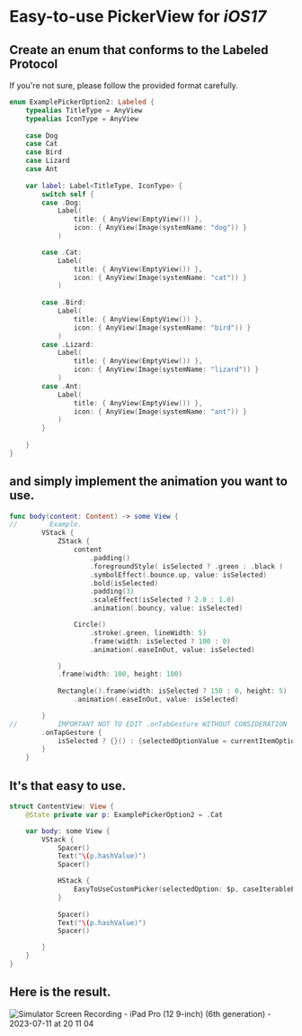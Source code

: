 # Easy-to-use PickerView for *iOS17*
## Create an enum that conforms to the Labeled Protocol
If you're not sure, please follow the provided format carefully.

```Swift
enum ExamplePickerOption2: Labeled {
    typealias TitleType = AnyView
    typealias IconType = AnyView
    
    case Dog
    case Cat
    case Bird
    case Lizard
    case Ant
    
    var label: Label<TitleType, IconType> {
        switch self {
        case .Dog:
            Label(
                title: { AnyView(EmptyView()) },
                icon: { AnyView(Image(systemName: "dog")) }
            )

        case .Cat:
            Label(
                title: { AnyView(EmptyView()) },
                icon: { AnyView(Image(systemName: "cat")) }
            )
            
        case .Bird:
            Label(
                title: { AnyView(EmptyView()) },
                icon: { AnyView(Image(systemName: "bird")) }
            )
        case .Lizard:
            Label(
                title: { AnyView(EmptyView()) },
                icon: { AnyView(Image(systemName: "lizard")) }
            )
        case .Ant:
            Label(
                title: { AnyView(EmptyView()) },
                icon: { AnyView(Image(systemName: "ant")) }
            )
        }
        
    }
}
```
## and simply implement the animation you want to use.

```swift
func body(content: Content) -> some View {
//        Example.
        VStack {
            ZStack {
                content
                    .padding()
                    .foregroundStyle( isSelected ? .green : .black )
                    .symbolEffect(.bounce.up, value: isSelected)
                    .bold(isSelected)
                    .padding(3)
                    .scaleEffect(isSelected ? 2.0 : 1.0)
                    .animation(.bouncy, value: isSelected)

                Circle()
                    .stroke(.green, lineWidth: 5)
                    .frame(width: isSelected ? 100 : 0)
                    .animation(.easeInOut, value: isSelected)

            }
            .frame(width: 100, height: 100)
            
            Rectangle().frame(width: isSelected ? 150 : 0, height: 5)
                .animation(.easeInOut, value: isSelected)

        }
//          IMPORTANT NOT TO EDIT .onTabGesture WITHOUT CONSIDERATION
        .onTapGesture {
            isSelected ? {}() : {selectedOptionValue = currentItemOptionValue}()
        }
    }
```

## It's that easy to use.

```swift
struct ContentView: View {
    @State private var p: ExamplePickerOption2 = .Cat

    var body: some View {
        VStack {
            Spacer()
            Text("\(p.hashValue)")
            Spacer()

            HStack {
                EasyToUseCustomPicker(selectedOption: $p, caseIterableEnum: ExamplePickerOption2.self)
            }
            
            Spacer()
            Text("\(p.hashValue)")
            Spacer()

        }
    }
}
```

## Here is the result.
![Simulator Screen Recording - iPad Pro (12 9-inch) (6th generation) - 2023-07-11 at 20 11 04](https://github.com/windowcow/Easy-PickerView-SwiftUI/assets/65646883/c177157b-effd-4565-8564-923b01a19119)


